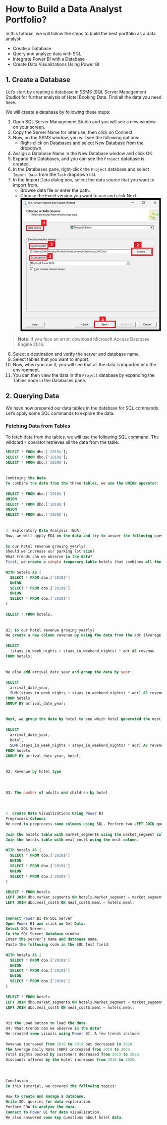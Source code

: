 # How to Build a Data Analyst Portfolio?

In this tutorial, we will follow the steps to build the best portfolio as a data analyst:

- Create a Database
- Query and analyze data with SQL
- Integrate Power BI with a Database
- Create Data Visualizations Using Power BI

## 1. Create a Database
Let’s start by creating a database in SSMS (SQL Server Management Studio) for further analysis of Hotel Booking Data. Find all the data you need here.

We will create a database by following these steps:

1. Open SQL Server Management Studio and you will see a new window on your screen.
2. Copy the Server Name for later use, then click on Connect.
3. Now, on the SSMS window, you will see the following options:
   - Right-click on Databases and select New Database from the dropdown.
4. Assign a Database Name in the New Database window and click OK.
5. Expand the Databases, and you can see the `Project` database is created.
6. In the Databases pane, right-click the `Project` database and select `Import Data` from the `Task` dropdown list.
7. In the Import Data dialog box, select the data source that you want to import from.
   - Browse data file or enter the path.
   - Choose the Excel version you want to use and click Next.
![Image Description](Assets/Images/pic1.png)


> **Note**: If you face an error, download Microsoft Access Database Engine 2016.

8. Select a destination and verify the server and database name.
9. Select tables that you want to import.
10. Now, when you run it, you will see that all the data is imported into the environment.
11. You can then view the data in the `Project` database by expanding the Tables node in the Databases pane.

## 2. Querying Data

We have now prepared our data tables in the database for SQL commands. Let’s apply some SQL commands to explore the data.

### Fetching Data from Tables
To fetch data from the tables, we will use the following SQL command. The wildcard `*` operator retrieves all the data from the table.

```sql
SELECT * FROM dbo.['2018$'];
SELECT * FROM dbo.['2019$'];
SELECT * FROM dbo.['2020$'];


Combining the Data
To combine the data from the three tables, we use the UNION operator:

SELECT * FROM dbo.['2018$']
UNION
SELECT * FROM dbo.['2019$']
UNION
SELECT * FROM dbo.['2020$'];


3. Exploratory Data Analysis (EDA)
Now, we will apply EDA on the data and try to answer the following questions:

Is our hotel revenue growing yearly?
Should we increase our parking lot size?
What trends can we observe in the data?
First, we create a single temporary table hotels that combines all the data:

WITH hotels AS (
  SELECT * FROM dbo.['2018$']
  UNION
  SELECT * FROM dbo.['2019$']
  UNION
  SELECT * FROM dbo.['2020$']
)

SELECT * FROM hotels;


Q1: Is our hotel revenue growing yearly?
We create a new column revenue by using the data from the adr (Average Daily Rate), stays_in_week_nights, and stays_in_weekend_nights columns:

SELECT 
  (stays_in_week_nights + stays_in_weekend_nights) * adr AS revenue 
FROM hotels;


We also add arrival_date_year and group the data by year:

SELECT 
  arrival_date_year,
  SUM((stays_in_week_nights + stays_in_weekend_nights) * adr) AS revenue 
FROM hotels 
GROUP BY arrival_date_year;


Next, we group the data by hotel to see which hotel generated the most revenue:

SELECT 
  arrival_date_year, 
  hotel,
  SUM((stays_in_week_nights + stays_in_weekend_nights) * adr) AS revenue 
FROM hotels 
GROUP BY arrival_date_year, hotel;


Q2: Revenue by hotel type



Q3: The number of adults and children by hotel



4. Create Data Visualizations Using Power BI
Preprocess Columns
We need to preprocess some columns using SQL. Perform two LEFT JOIN queries:

Join the hotels table with market_segment$ using the market_segment column.
Join the hotels table with meal_cost$ using the meal column.

WITH hotels AS (
  SELECT * FROM dbo.['2018$']
  UNION
  SELECT * FROM dbo.['2019$']
  UNION
  SELECT * FROM dbo.['2020$']
)

SELECT * FROM hotels
LEFT JOIN dbo.market_segment$ ON hotels.market_segment = market_segment$.market_segment
LEFT JOIN dbo.meal_cost$ ON meal_cost$.meal = hotels.meal;


Connect Power BI to SQL Server
Open Power BI and click on Get Data.
Select SQL Server.
In the SQL Server Database window:
Enter the server’s name and database name.
Paste the following code in the SQL text field:

WITH hotels AS (
  SELECT * FROM dbo.['2018$']
  UNION
  SELECT * FROM dbo.['2019$']
  UNION
  SELECT * FROM dbo.['2020$']
)

SELECT * FROM hotels
LEFT JOIN dbo.market_segment$ ON hotels.market_segment = market_segment$.market_segment
LEFT JOIN dbo.meal_cost$ ON meal_cost$.meal = hotels.meal;


Hit the Load button to load the data.
Q4: What trends can we observe in the data?
We created some visuals using Power BI. A few trends include:

Revenue increased from 2018 to 2019 but decreased in 2020.
The Average Daily Rate (ADR) increased from 2019 to 2020.
Total nights booked by customers decreased from 2019 to 2020.
Discounts offered by the hotel increased from 2019 to 2020.



Conclusion
In this tutorial, we covered the following topics:

How to create and manage a database.
Write SQL queries for data exploration.
Perform EDA to analyze the data.
Connect to Power BI for data visualization.
We also answered some key questions about hotel data.
